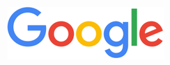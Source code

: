 ![image alt](https://github.com/meranna30/glowing-guide/blob/87163553354d12e07b127fd9838c11cba1449e46/Google_2015_logo.svg.png)
